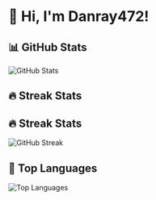 # 👋 Hi, I'm Danray472!

## 📊 GitHub Stats
![GitHub Stats](https://github-readme-stats.vercel.app/api?username=danray472&show_icons=true&theme=radical)

## 🔥 Streak Stats
## 🔥 Streak Stats
![GitHub Streak](https://streak-stats.demolab.com/?user=danray472&theme=radical&v=1)


## 🚀 Top Languages
![Top Languages](https://github-readme-stats.vercel.app/api/top-langs/?username=danray472&layout=compact&theme=radical)
